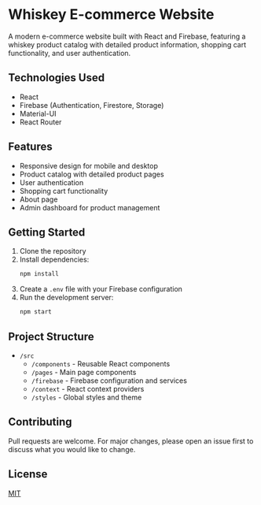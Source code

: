 # Whiskey E-commerce Website

A modern e-commerce website built with React and Firebase, featuring a whiskey product catalog with detailed product information, shopping cart functionality, and user authentication.

## Technologies Used

- React
- Firebase (Authentication, Firestore, Storage)
- Material-UI
- React Router

## Features

- Responsive design for mobile and desktop
- Product catalog with detailed product pages
- User authentication
- Shopping cart functionality
- About page
- Admin dashboard for product management

## Getting Started

1. Clone the repository
2. Install dependencies:
   ```bash
   npm install
   ```
3. Create a `.env` file with your Firebase configuration
4. Run the development server:
   ```bash
   npm start
   ```

## Project Structure

- `/src`
  - `/components` - Reusable React components
  - `/pages` - Main page components
  - `/firebase` - Firebase configuration and services
  - `/context` - React context providers
  - `/styles` - Global styles and theme

## Contributing

Pull requests are welcome. For major changes, please open an issue first to discuss what you would like to change.

## License

[MIT](https://choosealicense.com/licenses/mit/)
